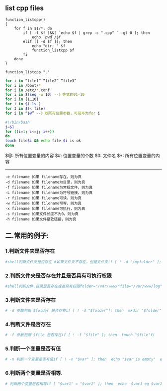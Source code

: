 ## list cpp files
```shell
function_listcpp()
{
    for f in $1/*; do
        if [ -f $f ]&&[ `echo $f | grep -c ".cpp" ` -gt 0 ]; then
            echo `pwd`/$f
        elif [[ -d $f ]]; then
            echo "dir: " $f
            function_listcpp $f
        fi
    done
}

function_listcpp "."
```

```bash
for i in “file1” “file2” “file3”
for i in /boot/*
for i in /etc/*.conf
for i in $(seq -w 10) --》等宽的01-10
for i in {1…10}
for i in $( ls )
for I in $(< file)
for i in “$@” --》取所有位置参数，可简写为for i 

#!/bin/bash
j=$1
for ((i=1; i<=j; i++))
do
touch file$i && echo file $i is ok
done

```

$@: 所有位置变量的内容
$#: 位置变量的个数
$0: 文件名
$*: 所有位置变量的内容

---

```
-e filename 如果 filename存在，则为真 
-d filename 如果 filename为目录，则为真 
-f filename 如果 filename为常规文件，则为真 
-L filename 如果 filename为符号链接，则为真 
-r filename 如果 filename可读，则为真 
-w filename 如果 filename可写，则为真 
-x filename 如果 filename可执行，则为真 
-s filename 如果文件长度不为0，则为真 
-h filename 如果文件是软链接，则为真
```

## 二.常用的例子:

### 1.判断文件夹是否存在

```bash
#shell判断文件夹是否存在 #如果文件夹不存在，创建文件夹if [ ! -d "/myfolder" ]; then  mkdir /myfolderfi
```

### 2.判断文件夹是否存在并且是否具有可执行权限

```bash
#shell判断文件,目录是否存在或者具有权限folder="/var/www/"file="/var/www/log" # -x 参数判断 $folder 是否存在并且是否具有可执行权限if [ ! -x "$folder"]; then  mkdir "$folder"fi
```

### 3.判断文件夹是否存在

```bash
# -d 参数判断 $folder 是否存在if [ ! -d "$folder"]; then  mkdir "$folder"fi
```

### 4.判断文件是否存在

```bash
# -f 参数判断 $file 是否存在if [ ! -f "$file" ]; then  touch "$file"fi
```

### 5.判断一个变量是否有值

```bash
# -n 判断一个变量是否有值if [ ! -n "$var" ]; then  echo "$var is empty"  exit 0fi
```

### 6.判断两个变量是否相等.

```bash
# 判断两个变量是否相等if [ "$var1" = "$var2" ]; then  echo '$var1 eq $var2'else  echo '$var1 not eq $var2'fi
```